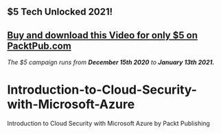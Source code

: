 ## $5 Tech Unlocked 2021!
[Buy and download this Video for only $5 on PacktPub.com](https://www.packtpub.com/product/introduction-to-cloud-security-with-microsoft-azure-video/9781800567429)
-----
*The $5 campaign         runs from __December 15th 2020__ to __January 13th 2021.__*

# Introduction-to-Cloud-Security-with-Microsoft-Azure
Introduction to Cloud Security with Microsoft Azure by Packt Publishing
